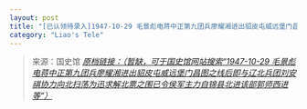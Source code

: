 ```yaml
---
layout: post
title: "[已认领待录入]1947-10-29 毛景彪电蒋中正第九团兵廖耀湘进出貂皮屯威远堡门昌图之线后即与辽北兵团刘安祺协力向北扫荡为迅求解北票之围已令侯军主力自锦县北进该部郭师西进等"
category: "Liao's Tele"
---
```



> 来源：国史馆 [*原档链接：（暂缺，可于国史馆网站搜索“1947-10-29 毛景彪电蒋中正第九团兵廖耀湘进出貂皮屯威远堡门昌图之线后即与辽北兵团刘安祺协力向北扫荡为迅求解北票之围已令侯军主力自锦县北进该部郭师西进等“）*]()

